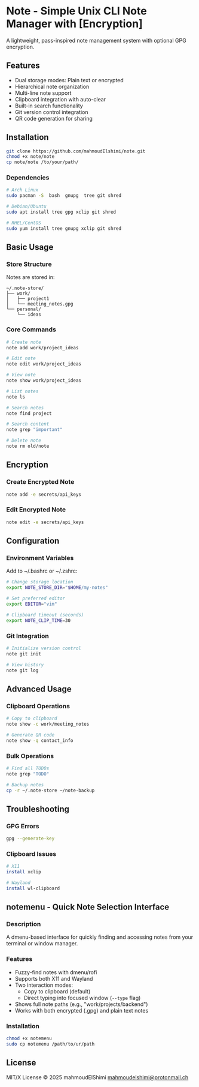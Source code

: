 # Note - Simple Unix CLI Note Manager with [Encryption]

A lightweight, pass-inspired note management system with optional GPG encryption.

## Features
- Dual storage modes: Plain text or encrypted
- Hierarchical note organization
- Multi-line note support
- Clipboard integration with auto-clear
- Built-in search functionality
- Git version control integration
- QR code generation for sharing

## Installation

```bash
git clone https://github.com/mahmoudElshimi/note.git
chmod +x note/note
cp note/note /to/your/path/
```


### Dependencies
```bash
# Arch Linux
sudo pacman -S  bash  gnupg  tree git shred

# Debian/Ubuntu
sudo apt install tree gpg xclip git shred

# RHEL/CentOS
sudo yum install tree gnupg xclip git shred
```

## Basic Usage

### Store Structure
Notes are stored in:
```
~/.note-store/
├── work/
│   ├── project1
│   └── meeting_notes.gpg
└── personal/
    └── ideas
```

### Core Commands
```bash
# Create note
note add work/project_ideas

# Edit note
note edit work/project_ideas

# View note
note show work/project_ideas

# List notes
note ls

# Search notes
note find project

# Search content
note grep "important"

# Delete note
note rm old/note
```

## Encryption

### Create Encrypted Note
```bash
note add -e secrets/api_keys
```

### Edit Encrypted Note
```bash
note edit -e secrets/api_keys
```

## Configuration

### Environment Variables
Add to ~/.bashrc or ~/.zshrc:
```bash
# Change storage location
export NOTE_STORE_DIR="$HOME/my-notes"

# Set preferred editor
export EDITOR="vim"

# Clipboard timeout (seconds)
export NOTE_CLIP_TIME=30
```

### Git Integration
```bash
# Initialize version control
note git init

# View history
note git log
```

## Advanced Usage

### Clipboard Operations
```bash
# Copy to clipboard
note show -c work/meeting_notes

# Generate QR code
note show -q contact_info
```

### Bulk Operations
```bash
# Find all TODOs
note grep "TODO"

# Backup notes
cp -r ~/.note-store ~/note-backup
```

## Troubleshooting

### GPG Errors
```bash
gpg --generate-key
```

### Clipboard Issues
```bash
# X11
install xclip

# Wayland
install wl-clipboard
```

## notemenu - Quick Note Selection Interface

### Description
A dmenu-based interface for quickly finding and accessing notes from your terminal or window manager.

### Features
- Fuzzy-find notes with dmenu/rofi
- Supports both X11 and Wayland
- Two interaction modes:
  - Copy to clipboard (default)
  - Direct typing into focused window (`--type` flag)
- Shows full note paths (e.g., "work/projects/backend")
- Works with both encrypted (.gpg) and plain text notes

### Installation
```bash
chmod +x notemenu
sudo cp notemenu /path/to/ur/path
```

## License
MIT/X License © 2025 mahmoudElShimi <mahmoudelshimi@protonmail.ch>


